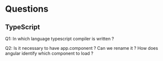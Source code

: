 # Questions

## TypeScript

Q1: In which language typescript compiler is written ?


Q2: Is it necessary to have app.component ? Can we rename it ? How does angular identify which component to load ?